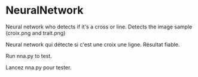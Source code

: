 # NeuralNetwork


Neural network who  detects if it's a cross or line.
Detects the image sample (croix.png and trait.png)

Neural network qui détecte si c'est une croix une ligne.
Résultat fiable.

Run nna.py to test.

Lancez nna.py pour tester.
